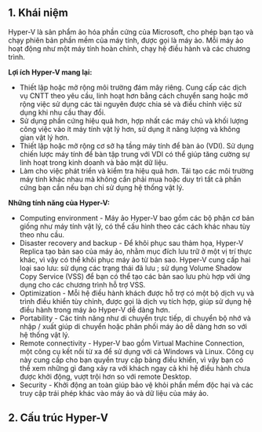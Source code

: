 ## 1. Khái niệm
Hyper-V là sản phẩm ảo hóa phần cứng của Microsoft, cho phép bạn tạo và chạy phiên bản phần mềm của máy tính, được gọi là máy ảo. Mỗi máy ảo hoạt động như một máy tính hoàn chỉnh, chạy hệ điều hành và các chương trình.

**Lợi ích Hyper-V mang lại:**
- Thiết lập hoặc mở rộng môi trường đám mây riêng. Cung cấp các dịch vụ CNTT theo yêu cầu, linh hoạt hơn bằng cách chuyển sang hoặc mở rộng việc sử dụng các tài nguyên được chia sẻ và điều chỉnh việc sử dụng khi nhu cầu thay đổi.
- Sử dụng phần cứng hiệu quả hơn, hợp nhất các máy chủ và khối lượng công việc vào ít máy tính vật lý hơn, sử dụng ít năng lượng và không gian vật lý hơn.
- Thiết lập hoặc mở rộng cơ sở hạ tầng máy tính để bàn ảo (VDI). Sử dụng chiến lược máy tính để bàn tập trung với VDI có thể giúp tăng cường sự linh hoạt trong kinh doanh và bảo mật dữ liệu.
- Làm cho việc phát triển và kiểm tra hiệu quả hơn. Tái tạo các môi trường máy tính khác nhau mà không cần phải mua hoặc duy trì tất cả phần cứng bạn cần nếu bạn chỉ sử dụng hệ thống vật lý.

**Những tính năng của Hyper-V:**
- Computing environment - Máy ảo Hyper-V bao gồm các bộ phận cơ bản giống như máy tính vật lý, có thể cấu hình theo các cách khác nhau tùy theo nhu cầu.
- Disaster recovery and backup - Để khôi phục sau thảm họa, Hyper-V Replica tạo bản sao của máy ảo, nhằm mục đích lưu trữ ở một vị trí thực khác, vì vậy có thể khôi phục máy ảo từ bản sao. Hyper-V cung cấp hai loại sao lưu: sử dụng các trạng thái đã lưu ; sử dụng Volume Shadow Copy Service (VSS) để bạn có thể tạo các bản sao lưu phù hợp với ứng dụng cho các chương trình hỗ trợ VSS.
- Optimization - Mỗi hệ điều hành khách được hỗ trợ có một bộ dịch vụ và trình điều khiển tùy chỉnh, được gọi là dịch vụ tích hợp, giúp sử dụng hệ điều hành trong máy ảo Hyper-V dễ dàng hơn.
- Portability - Các tính năng như di chuyển trực tiếp, di chuyển bộ nhớ và nhập / xuất giúp di chuyển hoặc phân phối máy ảo dễ dàng hơn so với hệ thống vật lý.
- Remote connectivity - Hyper-V bao gồm Virtual Machine Connection, một công cụ kết nối từ xa để sử dụng với cả Windows và Linux. Công cụ này cung cấp cho bạn quyền truy cập bảng điều khiển, vì vậy bạn có thể xem những gì đang xảy ra với khách ngay cả khi hệ điều hành chưa được khởi động, vượt trội hơn so với remote Desktop.
- Security - Khởi động an toàn giúp bảo vệ khỏi phần mềm độc hại và các truy cập trái phép khác vào máy ảo và dữ liệu của máy ảo.

## 2. Cấu trúc Hyper-V

